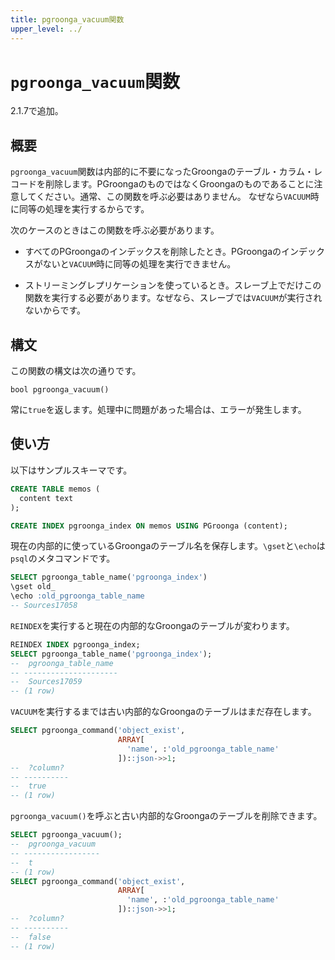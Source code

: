 ```yaml
---
title: pgroonga_vacuum関数
upper_level: ../
---
```


# `pgroonga_vacuum`関数

2.1.7で追加。

## 概要

`pgroonga_vacuum`関数は内部的に不要になったGroongaのテーブル・カラム・レコードを削除します。PGroongaのものではなくGroongaのものであることに注意してください。通常、この関数を呼ぶ必要はありません。 なぜなら`VACUUM`時に同等の処理を実行するからです。

次のケースのときはこの関数を呼ぶ必要があります。

  * すべてのPGroongaのインデックスを削除したとき。PGroongaのインデックスがないと`VACUUM`時に同等の処理を実行できません。

  * ストリーミングレプリケーションを使っているとき。スレーブ上でだけこの関数を実行する必要があります。なぜなら、スレーブでは`VACUUM`が実行されないからです。

## 構文

この関数の構文は次の通りです。

```text
bool pgroonga_vacuum()
```

常に`true`を返します。処理中に問題があった場合は、エラーが発生します。

## 使い方

以下はサンプルスキーマです。

```sql
CREATE TABLE memos (
  content text
);

CREATE INDEX pgroonga_index ON memos USING PGroonga (content);
```

現在の内部的に使っているGroongaのテーブル名を保存します。`\gset`と`\echo`は`psql`のメタコマンドです。

```sql
SELECT pgroonga_table_name('pgroonga_index')
\gset old_
\echo :old_pgroonga_table_name
-- Sources17058
```

`REINDEX`を実行すると現在の内部的なGroongaのテーブルが変わります。

```sql
REINDEX INDEX pgroonga_index;
SELECT pgroonga_table_name('pgroonga_index');
--  pgroonga_table_name 
-- ---------------------
--  Sources17059
-- (1 row)
```

`VACUUM`を実行するまでは古い内部的なGroongaのテーブルはまだ存在します。

```sql
SELECT pgroonga_command('object_exist',
                        ARRAY[
                          'name', :'old_pgroonga_table_name'
                        ])::json->>1;
--  ?column? 
-- ----------
--  true
-- (1 row)
```

`pgroonga_vacuum()`を呼ぶと古い内部的なGroongaのテーブルを削除できます。

```sql
SELECT pgroonga_vacuum();
--  pgroonga_vacuum 
-- -----------------
--  t
-- (1 row)
SELECT pgroonga_command('object_exist',
                        ARRAY[
                          'name', :'old_pgroonga_table_name'
                        ])::json->>1;
--  ?column? 
-- ----------
--  false
-- (1 row)
```
